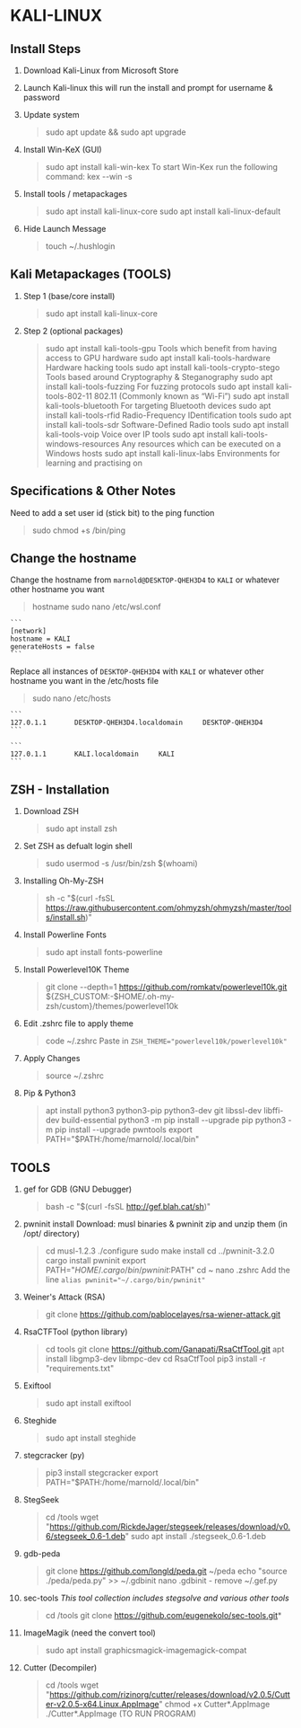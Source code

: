 # KALI-LINUX

## Install Steps

1. Download Kali-Linux from Microsoft Store

2. Launch Kali-linux this will run the install and prompt for username & password

3. Update system
    > sudo apt update && sudo apt upgrade

4. Install Win-KeX (GUI)
    > sudo apt install kali-win-kex
    To start Win-Kex run the following command:
    > kex --win -s

5. Install tools / metapackages
    > sudo apt install kali-linux-core
    > sudo apt install kali-linux-default

6. Hide Launch Message
    > touch ~/.hushlogin

## Kali Metapackages (TOOLS)

1. Step 1 (base/core install)
    > sudo apt install kali-linux-core

2. Step 2 (optional packages)
    > sudo apt install kali-tools-gpu
        Tools which benefit from having access to GPU hardware
    > sudo apt install kali-tools-hardware
        Hardware hacking tools
    > sudo apt install kali-tools-crypto-stego
        Tools based around Cryptography & Steganography
    > sudo apt install kali-tools-fuzzing
        For fuzzing protocols
    > sudo apt install kali-tools-802-11
        802.11 (Commonly known as “Wi-Fi”)
    > sudo apt install kali-tools-bluetooth
        For targeting Bluetooth devices
    > sudo apt install kali-tools-rfid
        Radio-Frequency IDentification tools
    > sudo apt install kali-tools-sdr
        Software-Defined Radio tools
    > sudo apt install kali-tools-voip
        Voice over IP tools
    > sudo apt install kali-tools-windows-resources
        Any resources which can be executed on a Windows hosts
    > sudo apt install kali-linux-labs
        Environments for learning and practising on

## Specifications & Other Notes

Need to add a set user id (stick bit) to the ping function

> sudo chmod +s /bin/ping

## Change the hostname

Change the hostname from `marnold@DESKTOP-QHEH3D4` to `KALI` or whatever other hostname you want

> hostname
> sudo nano /etc/wsl.conf

    ```
    [network]
    hostname = KALI
    generateHosts = false
    ```

Replace all instances of `DESKTOP-QHEH3D4` with `KALI` or whatever other hostname you want in the /etc/hosts file

> sudo nano /etc/hosts

    ```
    127.0.1.1       DESKTOP-QHEH3D4.localdomain     DESKTOP-QHEH3D4
    ```

    ```
    127.0.1.1       KALI.localdomain     KALI
    ```

## ZSH - Installation

1. Download ZSH
    > sudo apt install zsh

2. Set ZSH as defualt login shell
    > sudo usermod -s /usr/bin/zsh $(whoami)

3. Installing Oh-My-ZSH
    > sh -c "$(curl -fsSL <https://raw.githubusercontent.com/ohmyzsh/ohmyzsh/master/tools/install.sh>)"

4. Install Powerline Fonts
    > sudo apt install fonts-powerline

5. Install Powerlevel10K Theme
    > git clone --depth=1 <https://github.com/romkatv/powerlevel10k.git> ${ZSH_CUSTOM:-$HOME/.oh-my-zsh/custom}/themes/powerlevel10k

6. Edit .zshrc file to apply theme
    > code ~/.zshrc
    Paste in `ZSH_THEME="powerlevel10k/powerlevel10k"`

7. Apply Changes
    > source ~/.zshrc

8. Pip & Python3
    > apt install python3 python3-pip python3-dev git libssl-dev libffi-dev build-essential
    > python3 -m pip install --upgrade pip
    > python3 -m pip install --upgrade pwntools
    > export PATH="$PATH:/home/marnold/.local/bin"

## TOOLS

1. gef for GDB (GNU Debugger)
    > bash -c "$(curl -fsSL <http://gef.blah.cat/sh>)"

2. pwninit install
    Download: musl binaries & pwninit zip and unzip them (in /opt/ directory)
    > cd musl-1.2.3
    > ./configure
    > sudo make install
    > cd ../pwninit-3.2.0
    > cargo install pwninit
    > export PATH="$HOME/.cargo/bin/pwninit:$PATH"
    > cd ~
    > nano .zshrc
    Add the line `alias pwninit="~/.cargo/bin/pwninit"`

3. Weiner's Attack (RSA)
    > git clone <https://github.com/pablocelayes/rsa-wiener-attack.git>

4. RsaCTFTool (python library)
    > cd tools
    > git clone <https://github.com/Ganapati/RsaCtfTool.git>
    > apt install libgmp3-dev libmpc-dev
    > cd RsaCtfTool
    > pip3 install -r "requirements.txt"

5. Exiftool
    > sudo apt install exiftool

6. Steghide
    > sudo apt install steghide

7. stegcracker (py)
    > pip3 install stegcracker
    > export PATH="$PATH:/home/marnold/.local/bin"

8. StegSeek
    > cd /tools
    > wget "https://github.com/RickdeJager/stegseek/releases/download/v0.6/stegseek_0.6-1.deb"
    > sudo apt install ./stegseek_0.6-1.deb

9. gdb-peda
    > git clone <https://github.com/longld/peda.git> ~/peda
    > echo "source ./peda/peda.py" >> ~/.gdbinit
    > nano .gdbinit
        - remove ~/.gef.py

10. sec-tools
    *This tool collection includes stegsolve and various other tools*
    > cd /tools
    > git clone <https://github.com/eugenekolo/sec-tools.git>*

11. ImageMagik (need the convert tool)
    > sudo apt install graphicsmagick-imagemagick-compat

12. Cutter (Decompiler)
    > cd /tools
    > wget "https://github.com/rizinorg/cutter/releases/download/v2.0.5/Cutter-v2.0.5-x64.Linux.AppImage"
    > chmod +x Cutter*.AppImage
    > ./Cutter*.AppImage (TO RUN PROGRAM)
